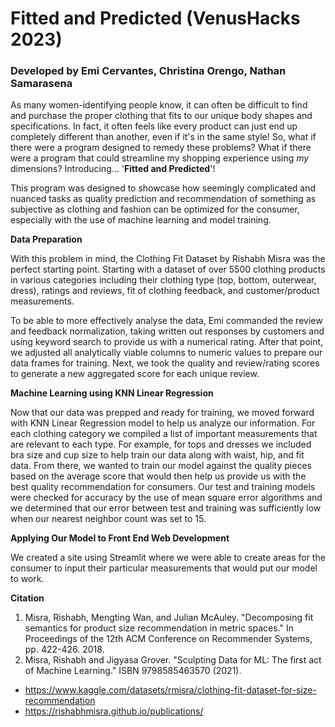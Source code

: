 # Fitted and Predicted (VenusHacks 2023)

### Developed by Emi Cervantes, Christina Orengo, Nathan Samarasena

As many women-identifying people know, it can often be difficult to find and purchase the proper clothing that fits to our unique body shapes and specifications. In fact, it often feels like every product can just end up completely different than another, even if it's in the same style! So, what if there were a program designed to remedy these problems? What if there were a program that could streamline my shopping experience using _my_ dimensions? Introducing... '**Fitted and Predicted**'!

This program was designed to showcase how seemingly complicated and nuanced tasks as quality prediction and recommendation of something as subjective as clothing and fashion can be optimized for the consumer, especially with the use of machine learning and model training.

**Data Preparation**

With this problem in mind, the Clothing Fit Dataset by Rishabh Misra was the perfect starting point. Starting with a dataset of over 5500 clothing products in various categories including their clothing type (top, bottom, outerwear, dress), ratings and reviews, fit of clothing feedback, and customer/product measurements. 

To be able to more effectively analyse the data, Emi commanded the review and feedback normalization, taking written out responses by customers and using keyword search to provide us with a numerical rating. After that point, we adjusted all analytically viable columns to numeric values to prepare our data frames for training. Next, we took the quality and review/rating scores to generate a new aggregated score for each unique review.

**Machine Learning using KNN Linear Regression**

Now that our data was prepped and ready for training, we moved forward with KNN Linear Regression model to help us analyze our information. For each clothing category we compiled a list of important measurements that are relevant to each type. For example, for tops and dresses we included bra size and cup size to help train our data along with waist, hip, and fit data. From there, we wanted to train our model against the quality pieces based on the average score that would then help us provide us with the best quality recommendation for consumers. Our test and training models were checked for accuracy by the use of mean square error algorithms and we determined that our error between test and training was sufficiently low when our nearest neighbor count was set to 15.

**Applying Our Model to Front End Web Development**

We created a site using Streamlit where we were able to create areas for the consumer to input their particular measurements that would put our model to work.

**Citation**
1. Misra, Rishabh, Mengting Wan, and Julian McAuley. "Decomposing fit semantics for product size recommendation in metric spaces." In Proceedings of the 12th ACM Conference on Recommender Systems, pp. 422-426. 2018.
2. Misra, Rishabh and Jigyasa Grover. "Sculpting Data for ML: The first act of Machine Learning." ISBN 9798585463570 (2021).

* https://www.kaggle.com/datasets/rmisra/clothing-fit-dataset-for-size-recommendation
* https://rishabhmisra.github.io/publications/
